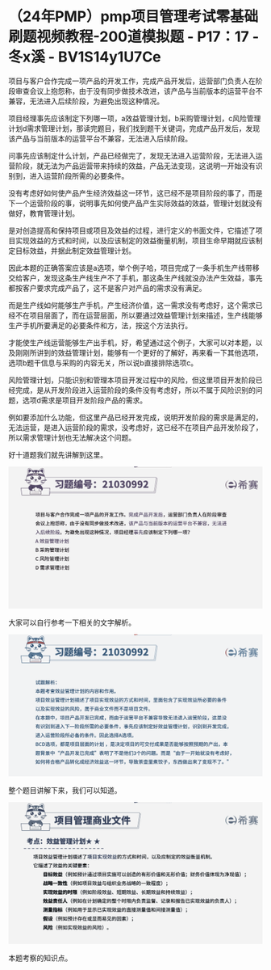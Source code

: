 # （24年PMP）pmp项目管理考试零基础刷题视频教程-200道模拟题 - P17：17 - 冬x溪 - BV1S14y1U7Ce

项目与客户合作完成一项产品的开发工作，完成产品开发后，运营部门负责人在阶段审查会议上抱怨称，由于没有同步做技术改进，该产品与当前版本的运营平台不兼容，无法进入后续阶段，为避免出现这种情况。

项目经理事先应该制定下列哪一项，a效益管理计划，b采购管理计划，c风险管理计划d需求管理计划，那读完题目，我们找到题干关键词，完成产品开发后，发现该产品与当前版本的运营平台不兼容，无法进入后续阶段。

问事先应该制定什么计划，产品已经做完了，发现无法进入运营阶段，无法进入运营阶段，就无法为产品运营带来持续的效益，产品无法变现，这说明一开始没有识别到，进入运营阶段所需的必要条件。

没有考虑好如何使产品产生经济效益这一环节，这已经不是项目阶段的事了，而是下一个运营阶段的事，说明事先如何使产品产生实际效益的效益，管理计划就没有做好，教育管理计划。

是对创造提高和保持项目或项目及效益的过程，进行定义的书面文件，它描述了项目实现效益的方式和时间，以及应该制定的效益衡量机制，项目生命早期就应该制定目标效益，并据此制定效益管理计划。

因此本题的正确答案应该是a选项，举个例子哈，项目完成了一条手机生产线带移交给客户，发现这条生产线生产不了手机，那这条生产线就没办法产生效益，事先都按客户要求完成产品了，这不是客户对产品的需求没有满足。

而是生产线如何能够生产手机，产生经济价值，这一需求没有考虑好，这个需求已经不在项目层面了，而在运营层面，所以要通过效益管理计划来描述，生产线能够生产手机所要满足的必要条件和方，法，按这个方法执行。

才能使生产线运营能够生产出手机，好，希望通过这个例子，大家可以对本题，以及刚刚所讲到的效益管理计划，能够有一个更好的了解好，再来看一下其他选项，选项b题干信息与采购的内容无关，所以说b直接排除选项c。

风险管理计划，只能识别和管理本项目开发过程中的风险，但这里项目开发阶段已经完成，是从开发阶段进入运营阶段的条件没有考虑好，所以不属于风险识别的问题，选项d需求是项目开发阶段产品的需求。

例如要添加什么功能，但这里产品已经开发完成，说明开发阶段的需求是满足的，无法运营，是进入运营阶段的需求，没考虑好，这已经不在项目产品开发阶段了，所以需求管理计划也无法解决这个问题。

好十道题我们就先讲解到这里。

![](img/7a38e584878cfb2c2f4f0120ded5c745_1.png)

大家可以自行参考一下相关的文字解析。

![](img/7a38e584878cfb2c2f4f0120ded5c745_3.png)

整个题目讲解下来，我们可以知道。

![](img/7a38e584878cfb2c2f4f0120ded5c745_5.png)

本题考察的知识点。